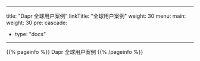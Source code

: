 
---
title: "Dapr 全球用户案例"
linkTitle: "全球用户案例"
weight: 30
menu:
  main:
    weight: 30
    pre: <i class='fa fa-globe'></i>
cascade:
- type: "docs"
---

{{% pageinfo %}}
Dapr 全球用户案例
{{% /pageinfo %}}




